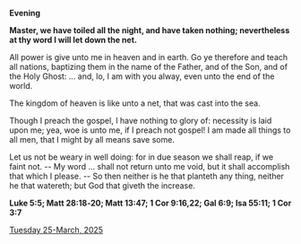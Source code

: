 **Evening**

**Master, we have toiled all the night, and have taken nothing; nevertheless at thy word I will let down the net.**
 
All power is give unto me in heaven and in earth. Go ye therefore and teach all nations, baptizing them in the name of the Father, and of the Son, and of the Holy Ghost: ... and, lo, I am with you alway, even unto the end of the world.
 
The kingdom of heaven is like unto a net, that was cast into the sea.
 
Though I preach the gospel, I have nothing to glory of: necessity is laid upon me; yea, woe is unto me, if I preach not gospel! I am made all things to all men, that I might by all means save some.
 
Let us not be weary in well doing: for in due season we shall reap, if we faint not. -- My word ... shall not return unto me void, but it shall accomplish that which I please. -- So then neither is he that planteth any thing, neither he that watereth; but God that giveth the increase.  

**Luke 5:5; Matt 28:18‑20; Matt 13:47; 1 Cor 9:16,22; Gal 6:9; Isa 55:11; 1 Cor 3:7**

[Tuesday 25-March, 2025](https://t.me/daily_light)
